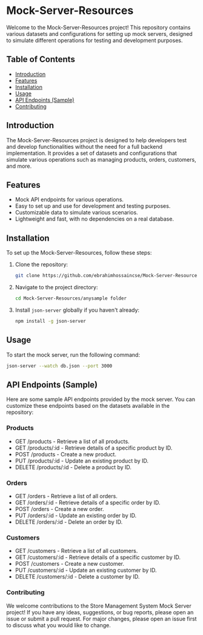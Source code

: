# Mock-Server-Resources

Welcome to the Mock-Server-Resources project! This repository contains various datasets and configurations for setting up mock servers, designed to simulate different operations for testing and development purposes.

## Table of Contents

- [Introduction](#introduction)
- [Features](#features)
- [Installation](#installation)
- [Usage](#usage)
- [API Endpoints (Sample)](#api-endpoints-sample)
- [Contributing](#contributing)

## Introduction

The Mock-Server-Resources project is designed to help developers test and develop functionalities without the need for a full backend implementation. It provides a set of datasets and configurations that simulate various operations such as managing products, orders, customers, and more.

## Features

- Mock API endpoints for various operations.
- Easy to set up and use for development and testing purposes.
- Customizable data to simulate various scenarios.
- Lightweight and fast, with no dependencies on a real database.

## Installation

To set up the Mock-Server-Resources, follow these steps:

1. Clone the repository:
    ```bash
    git clone https://github.com/ebrahimhossaincse/Mock-Server-Resources.git
    ```
2. Navigate to the project directory:
    ```bash
    cd Mock-Server-Resources/anysample folder
    ```
3. Install `json-server` globally if you haven't already:
    ```bash
    npm install -g json-server
    ```

## Usage

To start the mock server, run the following command:

```bash
json-server --watch db.json --port 3000
```

## API Endpoints (Sample)
Here are some sample API endpoints provided by the mock server. You can customize these endpoints based on the datasets available in the repository:

### Products

- GET /products - Retrieve a list of all products.
- GET /products/:id - Retrieve details of a specific product by ID.
- POST /products - Create a new product.
- PUT /products/:id - Update an existing product by ID.
- DELETE /products/:id - Delete a product by ID.

### Orders

- GET /orders - Retrieve a list of all orders.
- GET /orders/:id - Retrieve details of a specific order by ID.
- POST /orders - Create a new order.
- PUT /orders/:id - Update an existing order by ID.
- DELETE /orders/:id - Delete an order by ID.

### Customers

- GET /customers - Retrieve a list of all customers.
- GET /customers/:id - Retrieve details of a specific customer by ID.
- POST /customers - Create a new customer.
- PUT /customers/:id - Update an existing customer by ID.
- DELETE /customers/:id - Delete a customer by ID.

### Contributing
We welcome contributions to the Store Management System Mock Server project! If you have any ideas, suggestions, or bug reports, please open an issue or submit a pull request. For major changes, please open an issue first to discuss what you would like to change.
